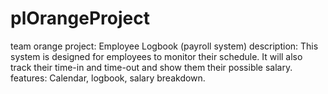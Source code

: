 # plOrangeProject
team orange
project: Employee Logbook
                  (payroll system)
description: This system is designed for employees to monitor their schedule. It will also track their time-in and time-out
and show them their possible salary.
features: Calendar,
          logbook,
          salary breakdown.
